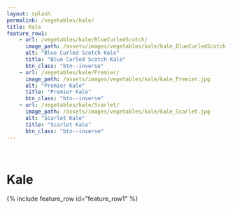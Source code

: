 ```yaml
---
layout: splash
permalink: /vegetables/kale/
title: Kale
feature_row1: 
    - url: /vegetables/kale/BlueCurledScotch/
      image_path: /assets/images/vegetables/kale/kale_BlueCurledScotch.jpg
      alt: "Blue Curled Scotch Kale"
      title: "Blue Curled Scotch Kale"
      btn_class: "btn--inverse"
    - url: /vegetables/kale/Premier/
      image_path: /assets/images/vegetables/kale/kale_Premier.jpg
      alt: "Premier Kale"
      title: "Premier Kale"
      btn_class: "btn--inverse"
    - url: /vegetables/kale/Scarlet/
      image_path: /assets/images/vegetables/kale/kale_Scarlet.jpg
      alt: "Scarlet Kale"
      title: "Scarlet Kale"
      btn_class: "btn--inverse"
---
```

<br/>
<h1>Kale</h1>
{% include feature_row id="feature_row1" %}